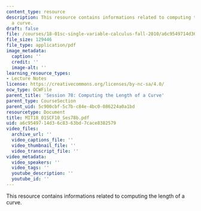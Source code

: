 ```yaml
---
content_type: resource
description: This resource contains informations related to computing the length of
  a curve.
draft: false
file: /courses/18-01sc-single-variable-calculus-fall-2010/a6c9549714d36c8363bd7cace8382579_MIT18_01SCF10_Ses78b.pdf
file_size: 129446
file_type: application/pdf
image_metadata:
  caption: ''
  credit: ''
  image-alt: ''
learning_resource_types:
- Lecture Notes
license: https://creativecommons.org/licenses/by-nc-sa/4.0/
ocw_type: OCWFile
parent_title: 'Session 78: Computing the Length of a Curve'
parent_type: CourseSection
parent_uid: 5c900cbf-5c7b-c84e-4bc0-086224a0a1bd
resourcetype: Document
title: MIT18_01SCF10_Ses78b.pdf
uid: a6c95497-14d3-6c83-63bd-7cace8382579
video_files:
  archive_url: ''
  video_captions_file: ''
  video_thumbnail_file: ''
  video_transcript_file: ''
video_metadata:
  video_speakers: ''
  video_tags: ''
  youtube_description: ''
  youtube_id: ''
---
```

This resource contains informations related to computing the length of a curve.
